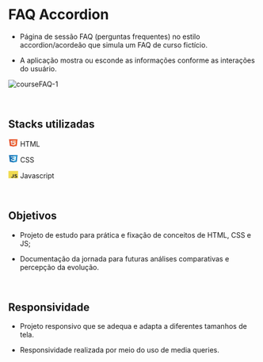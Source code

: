 # FAQ Accordion

- Página de sessão FAQ (perguntas frequentes) no estilo accordion/acordeão que simula um FAQ de curso fictício.

- A aplicação mostra ou esconde as informações conforme as interações do usuário.

![courseFAQ-1](https://github.com/rafaelbarcarol/accordionFAQ/assets/128104779/161688ef-f0d2-4771-9e2f-d937c48ecdcf)

<br>

## Stacks utilizadas

<p><img alt="HTML" height="15" width="20" src="https://raw.githubusercontent.com/devicons/devicon/master/icons/html5/html5-original.svg"> HTML</p>

<p><img alt="CSS" height="15" width="20" src="https://raw.githubusercontent.com/devicons/devicon/master/icons/css3/css3-original.svg"> CSS</p>

<p><img alt="CSS" height="15" width="20" src="https://raw.githubusercontent.com/devicons/devicon/master/icons/javascript/javascript-original.svg"> Javascript</p>

<br>

## Objetivos

- Projeto de estudo para prática e fixação de conceitos de HTML, CSS e JS;

- Documentação da jornada para futuras análises comparativas e percepção da evolução.

<br>

## Responsividade

- Projeto responsivo que se adequa e adapta a diferentes tamanhos de tela.

- Responsividade realizada por meio do uso de media queries.
